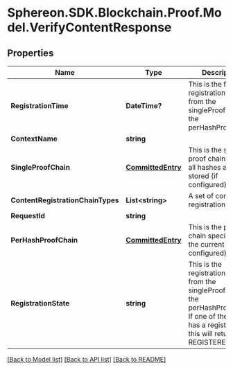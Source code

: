 # Sphereon.SDK.Blockchain.Proof.Model.VerifyContentResponse
## Properties

Name | Type | Description | Notes
------------ | ------------- | ------------- | -------------
**RegistrationTime** | **DateTime?** | This is the first registration time from the singleProofChain or the perHashProofChain | [optional] 
**ContextName** | **string** |  | 
**SingleProofChain** | [**CommittedEntry**](CommittedEntry.md) | This is the single proof chain where all hashes are stored (if configured) | [optional] 
**ContentRegistrationChainTypes** | **List&lt;string&gt;** | A set of content registration targets | [optional] 
**RequestId** | **string** |  | [optional] 
**PerHashProofChain** | [**CommittedEntry**](CommittedEntry.md) | This is the proof chain specific for the current hash (if configured) | [optional] 
**RegistrationState** | **string** | This is the registration state from the singleProofChain or the perHashProofChain. If one of the chains has a registration this will return REGISTERED | [optional] 

[[Back to Model list]](../README.md#documentation-for-models) [[Back to API list]](../README.md#documentation-for-api-endpoints) [[Back to README]](../README.md)


